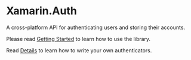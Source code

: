 # Xamarin.Auth

A cross-platform API for authenticating users and storing their accounts.

Please read <a href="GettingStarted.md">Getting Started</a> to learn how to use the library.

Read <a href="Details.md">Details</a> to learn how to write your own authenticators.

